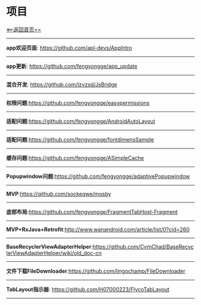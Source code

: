 # 项目



[<==返回首页==](https://github.com/fengyongge/AndroidOpenCollect)

---
**app欢迎页面**: https://github.com/apl-devs/AppIntro

---

**app更新**: https://github.com/fengyongge/app_update

---

**混合开发**: https://github.com/lzyzsd/JsBridge

---

**权限问题**:https://github.com/fengyongge/easypermissions

---

**适配问题**:https://github.com/fengyongge/AndroidAutoLayout

---

**适配问题**:https://github.com/fengyongge/fontdimensSample

---

**缓存问题**:https://github.com/fengyongge/ASimpleCache

---

**Popupwindow问题**:https://github.com/fengyongge/adaptivePopupwindow

---

**MVP**:https://github.com/sockeqwe/mosby

---

**底部布局**:https://github.com/fengyongge/FragmentTabHost-Fragment

---

**MVP+RxJava+Retrofit**:http://www.wanandroid.com/article/list/0?cid=260

---

**BaseRecyclerViewAdapterHelper**:https://github.com/CymChad/BaseRecyclerViewAdapterHelper/wiki/old_doc-cn

---

**文件下载FileDownloader**:https://github.com/lingochamp/FileDownloader

---

**TabLayout指示器**: https://github.com/H07000223/FlycoTabLayout

---





















  
